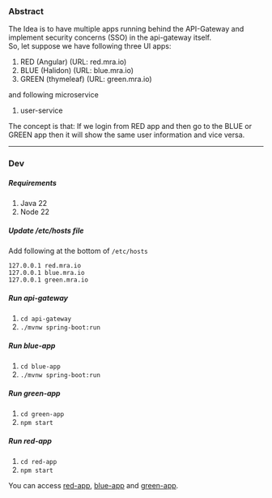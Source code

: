 ### Abstract
The Idea is to have multiple apps running behind the API-Gateway and implement security concerns (SSO) in the api-gateway itself.
</br>
So, let suppose we have following three UI apps:
1. RED (Angular) (URL: red.mra.io)
2. BLUE (Halidon) (URL: blue.mra.io)
3. GREEN (thymeleaf) (URL: green.mra.io)


and following microservice
1. user-service

The concept is that:
If we login from RED app and then go to the BLUE or GREEN app then it will show the same user information and vice versa.



---
### Dev 
##### Requirements
1. Java 22
2. Node 22

##### Update /etc/hosts file
Add following at the bottom of `/etc/hosts`
```text
127.0.0.1 red.mra.io
127.0.0.1 blue.mra.io
127.0.0.1 green.mra.io
```

##### Run api-gateway
1. `cd api-gateway`
2. `./mvnw spring-boot:run`

##### Run blue-app
1. `cd blue-app`
2. `./mvnw spring-boot:run`

##### Run green-app
1. `cd green-app`
2. `npm start`

##### Run red-app
1. `cd red-app`
2. `npm start`

You can access [red-app](http://red.mra.io:4000), [blue-app](http://blue.mra.io:4000) and [green-app](http://green.mra.io:4000).